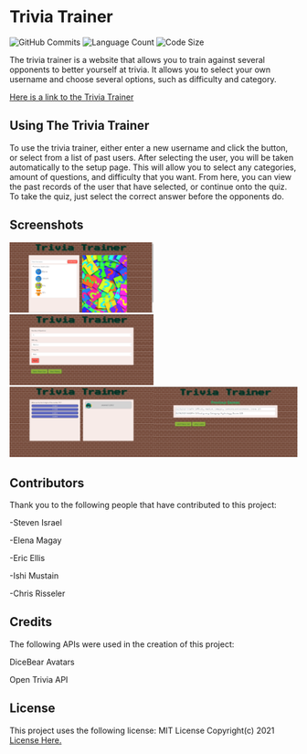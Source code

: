 # Trivia Trainer

![GitHub Commits](https://img.shields.io/github/commit-activity/w/malenchite/trivia-trainer?style=social)
![Language Count](https://img.shields.io/github/languages/count/malenchite/trivia-trainer?style=social)
![Code Size](https://img.shields.io/github/languages/code-size/malenchite/trivia-trainer?style=social)

The trivia trainer is a website that allows you to train against several opponents to better yourself at trivia. It allows you to select your own username and choose several options, such as difficulty and category.

<a href = "https://malenchite.github.io/trivia-trainer/">Here is a link to the Trivia Trainer</a>

## Using The Trivia Trainer

To use the trivia trainer, either enter a new username and click the button, or select from a list of past users. After selecting the user, you will be taken automatically to the setup page. This will allow you to select any categories, amount of questions, and difficulty that you want. From here, you can view the past records of the user that have selected, or continue onto the quiz. To take the quiz, just select the correct answer before the opponents do.

## Screenshots

<img src= "assets/start.png" style = "width: 50%; height: auto"> <img src="assets/setup.png" style = "width: 50%; height: auto"> <img src="assets/game.png" style = "width: 50%; height: auto"><img src="assets/history.png" style = "width: 50%; height: auto">

## Contributors

Thank you to the following people that have contributed to this project:

-Steven Israel

-Elena Magay

-Eric Ellis

-Ishi Mustain

-Chris Risseler


## Credits

The following APIs were used in the creation of this project:

DiceBear Avatars

Open Trivia API

## License

This project uses the following license: MIT License Copyright(c) 2021
<a href = "assets/license.md">License Here.</a>
